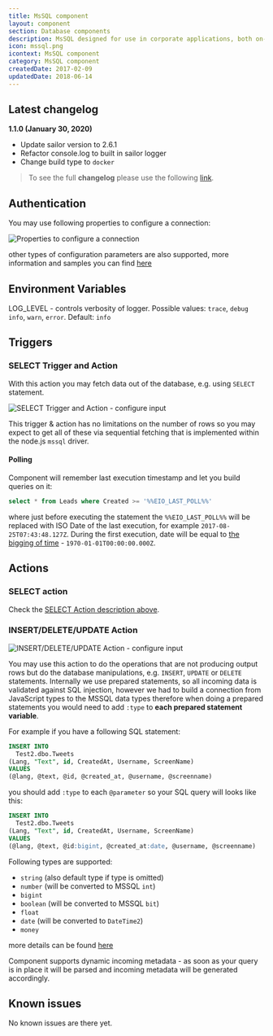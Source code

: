 ```yaml
---
title: MsSQL component
layout: component
section: Database components
description: MsSQL designed for use in corporate applications, both on-premises and in the cloud.
icon: mssql.png
icontext: MsSQL component
category: MsSQL component
createdDate: 2017-02-09
updatedDate: 2018-06-14
---
```


## Latest changelog

**1.1.0 (January 30, 2020)**

* Update sailor version to 2.6.1
* Refactor console.log to built in sailor logger
* Change build type to `docker`

> To see the full **changelog** please use the following [link](/components/mssql/changelog).

## Authentication

You may use following properties to configure a connection:

![Properties to configure a connection](https://user-images.githubusercontent.com/40201204/41356042-97e26406-6f2b-11e8-88fb-11cba846d143.png)

other types of configuration parameters are also supported, more information and samples you can find [here](https://www.npmjs.com/package/mssql#formats)

## Environment Variables

LOG_LEVEL - controls verbosity of logger. Possible values: `trace`, `debug` `info`, `warn`, `error`. Default: `info`

## Triggers

### SELECT Trigger and Action

With this action you may fetch data out of the database, e.g. using ``SELECT`` statement.

![SELECT Trigger and Action - configure input](https://user-images.githubusercontent.com/56208/29715706-b4930bdc-89a8-11e7-8a0d-969959d26dd6.png)

This trigger & action has no limitations on the number of rows so you may expect to get all of these
via sequential fetching that is implemented within the node.js ``mssql`` driver.

#### Polling

Component will remember last execution timestamp and let you build queries on it:

```sql
select * from Leads where Created >= '%%EIO_LAST_POLL%%'
```

where just before executing the statement the ``%%EIO_LAST_POLL%%`` will be replaced with ISO Date of the last execution, for example ``2017-08-25T07:43:48.127Z``. During the first execution, date will be equal to [the bigging of time](http://www.onthisday.com/date/1970/january/1) - ``1970-01-01T00:00:00.000Z``.

## Actions

### SELECT action

Check the [SELECT Action description above](#select-trigger-and-action).

### INSERT/DELETE/UPDATE Action

![INSERT/DELETE/UPDATE Action - configure input](https://user-images.githubusercontent.com/56208/29715914-9c369ee0-89a9-11e7-89cb-a559f4a8861f.png)

You may use this action to do the operations that are not producing output rows but do the database manipulations,
e.g. ``INSERT``, ``UPDATE`` or ``DELETE`` statements. Internally we use prepared statements, so all incoming data is
validated against SQL injection, however we had to build a connection from JavaScript types to the MSSQL data types
therefore when doing a prepared statements you would need to add ``:type`` to **each prepared statement variable**.

For example if you have a following SQL statement:

```sql
INSERT INTO
  Test2.dbo.Tweets
(Lang, "Text", id, CreatedAt, Username, ScreenName)
VALUES
(@lang, @text, @id, @created_at, @username, @screenname)
```

you should add ``:type`` to each ``@parameter`` so your SQL query will looks like this:

```sql
INSERT INTO
  Test2.dbo.Tweets
(Lang, "Text", id, CreatedAt, Username, ScreenName)
VALUES
(@lang, @text, @id:bigint, @created_at:date, @username, @screenname)
```

Following types are supported:
 * ``string`` (also default type if type is omitted)
 * ``number`` (will be converted to MSSQL ``int``)
 * ``bigint``
 * ``boolean`` (will be converted to MSSQL ``bit``)
 * ``float``
 * ``date`` (will be converted to ``DateTime2``)
 * ``money``

more details can be found [here](https://github.com/elasticio/mssql-component/blob/master/lib/actions/insert.js#L25)

Component supports dynamic incoming metadata - as soon as your query is in place it will be parsed and incoming metadata will be generated accordingly.

## Known issues

No known issues are there yet.
